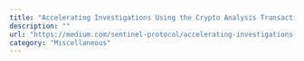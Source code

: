 ```yaml
---
title: "Accelerating Investigations Using the Crypto Analysis Transaction Visualization"
description: ""
url: "https://medium.com/sentinel-protocol/accelerating-investigations-using-the-crypto-analysis-transaction-visualization-catv-eec51565048c"
category: "Miscellaneous"
---
```


